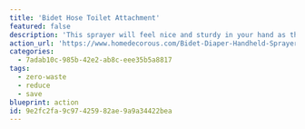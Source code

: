```yaml
---
title: 'Bidet Hose Toilet Attachment'
featured: false
description: 'This sprayer will feel nice and sturdy in your hand as the whole thing is stainless steel. You will be able to adjust the water flow from zero to maximum by pushing the switch or by using the lever on the T-valve adapter.'
action_url: 'https://www.homedecorous.com/Bidet-Diaper-Handheld-Sprayer-Set-Water-Shattaf-A132'
categories:
  - 7adab10c-985b-42e2-ab8c-eee35b5a8817
tags:
  - zero-waste
  - reduce
  - save
blueprint: action
id: 9e2fc2fa-9c97-4259-82ae-9a9a34422bea
---
```

